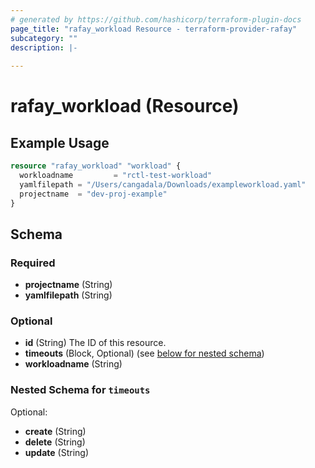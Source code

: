 ```yaml
---
# generated by https://github.com/hashicorp/terraform-plugin-docs
page_title: "rafay_workload Resource - terraform-provider-rafay"
subcategory: ""
description: |-
  
---
```


# rafay_workload (Resource)



## Example Usage

```terraform
resource "rafay_workload" "workload" {
  workloadname         = "rctl-test-workload"
  yamlfilepath = "/Users/cangadala/Downloads/exampleworkload.yaml"
  projectname  = "dev-proj-example"
}
```

<!-- schema generated by tfplugindocs -->
## Schema

### Required

- **projectname** (String)
- **yamlfilepath** (String)

### Optional

- **id** (String) The ID of this resource.
- **timeouts** (Block, Optional) (see [below for nested schema](#nestedblock--timeouts))
- **workloadname** (String)

<a id="nestedblock--timeouts"></a>
### Nested Schema for `timeouts`

Optional:

- **create** (String)
- **delete** (String)
- **update** (String)


